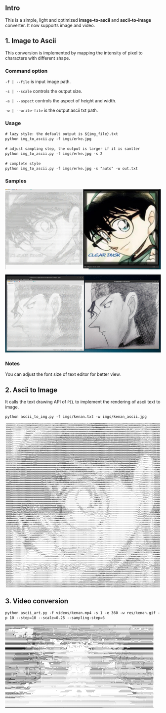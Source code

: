 ## Intro
This is a simple, light and optimized **image-to-ascii** and **ascii-to-image** converter. It now supports image and video.

## 1. Image to Ascii
This conversion is implemented by mapping the intensity of pixel to characters with different shape.
### Command option
`-f | --file` is input image path.

`-s | --scale` controls the output size.

`-a | --aspect` controls the aspect of height and width.

`-w | --write-file` is the output ascii txt path.

### Usage
```
# lazy style: the default output is ${img_file}.txt
python img_to_ascii.py -f imgs/erke.jpg

# adjust sampling step, the output is larger if it is samller
python img_to_ascii.py -f imgs/erke.jpg -s 2

# complete style
python img_to_ascii.py -f imgs/erke.jpg -s "auto" -w out.txt
```

### Samples
<p align="center">
    <img src="imgs/kenan_screen.jpg", width="800px">
</p>

<p align="center">
    <img src="imgs/chijing_screen.jpg", width="800px">
</p>

### Notes
You can adjust the font size of text editor for better view.

## 2. Ascii to Image
It calls the text drawing API of `PIL` to implement the rendering of ascii text to image.
```
python ascii_to_img.py -f imgs/kenan.txt -w imgs/kenan_ascii.jpg
```

<p align="center">
    <img src="imgs/kenan_ascii.jpg", width="500px">
</p>

## 3. Video conversion
```
python ascii_art.py -f videos/kenan.mp4 -s 1 -e 360 -w res/kenan.gif -p 10 --step=10 --scale=0.25 --sampling-step=6
```
![kenan](imgs/kenan.gif)